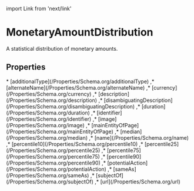 import Link from 'next/link'

# MonetaryAmountDistribution

A statistical distribution of monetary amounts.

## Properties

<Grid>
* [additionalType](/Properties/Schema.org/additionalType)
,* [alternateName](/Properties/Schema.org/alternateName)
,* [currency](/Properties/Schema.org/currency)
,* [description](/Properties/Schema.org/description)
,* [disambiguatingDescription](/Properties/Schema.org/disambiguatingDescription)
,* [duration](/Properties/Schema.org/duration)
,* [identifier](/Properties/Schema.org/identifier)
,* [image](/Properties/Schema.org/image)
,* [mainEntityOfPage](/Properties/Schema.org/mainEntityOfPage)
,* [median](/Properties/Schema.org/median)
,* [name](/Properties/Schema.org/name)
,* [percentile10](/Properties/Schema.org/percentile10)
,* [percentile25](/Properties/Schema.org/percentile25)
,* [percentile75](/Properties/Schema.org/percentile75)
,* [percentile90](/Properties/Schema.org/percentile90)
,* [potentialAction](/Properties/Schema.org/potentialAction)
,* [sameAs](/Properties/Schema.org/sameAs)
,* [subjectOf](/Properties/Schema.org/subjectOf)
,* [url](/Properties/Schema.org/url)

</Grid>

